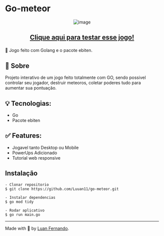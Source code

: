 # Go-meteor

<p align="center"
    
![image](https://github.com/user-attachments/assets/5ccf8932-b109-4605-b5ee-4b13a64de60f)

</p>

## <p align="center"> <a href="https://luuan11.github.io/go-meteor/">Clique aqui para testar esse jogo!</a> </p>

📜 Jogo feito com Golang e o pacote ebiten.

## 💬 Sobre
Projeto interativo de um jogo feito totalmente com GO, sendo possivel controlar seu jogador, destruir meteoros, coletar poderes tudo para aumentar sua pontuação.

## 💡 Tecnologias:
- Go
- Pacote ebiten

## ✅ Features:
- Jogavel tanto Desktop ou Mobile
- PowerUps Adicionado
- Tutorial web responsive

## Instalação

    - Clonar repositorio 
    $ git clone https://github.com/Luuan11/go-meteor.git 

    - Instalar dependencias
    $ go mod tidy

    - Rodar aplicativo
    $ go run main.go

---

Made with 💜 by [Luan Fernando](https://www.linkedin.com/in/luan-fernando/).
